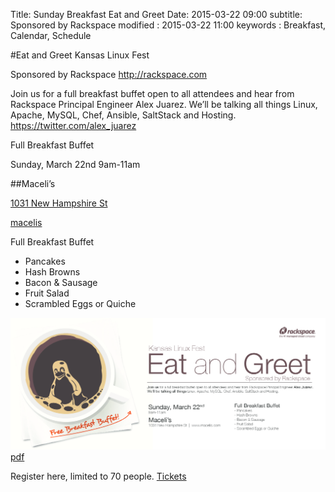 Title: Sunday Breakfast Eat and Greet
Date: 2015-03-22 09:00
subtitle: Sponsored by Rackspace
modified : 2015-03-22 11:00
keywords : Breakfast, Calendar, Schedule

#Eat and Greet
Kansas Linux Fest

Sponsored by Rackspace
http://rackspace.com

Join us for a full breakfast buffet open to all attendees and hear from Rackspace Principal Engineer Alex Juarez.
We’ll be talking all things Linux, Apache, MySQL, Chef, Ansible, SaltStack and Hosting.
https://twitter.com/alex_juarez

Full Breakfast Buffet

Sunday, March 22nd
9am-11am

##Maceli’s

[1031 New Hampshire St](http://www.openstreetmap.org/node/2864344834)

[macelis](www.macelis.com)

Full Breakfast Buffet
- Pancakes
- Hash Browns
- Bacon & Sausage
- Fruit Salad
- Scrambled Eggs or Quiche

![Poster](/images/RackspaceInvite.png)
[pdf](/images/RackspaceInvite.pdf)

Register here, limited to 70 people.
[Tickets](http://www.eventbrite.com/e/kansas-linux-fest-2015-tickets-15514601591)
